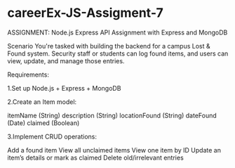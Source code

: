 # careerEx-JS-Assigment-7
ASSIGNMENT: Node.js Express API Assignment with Express and MongoDB 

Scenario
You're tasked with building the backend for a campus Lost & Found system. Security staff or students can log found items, and users can view, update, and manage those entries.


Requirements:

1.Set up Node.js + Express + MongoDB


2.Create an Item model:

itemName (String)
description (String)
locationFound (String)
dateFound (Date)
claimed (Boolean)


3.Implement CRUD operations:

Add a found item
View all unclaimed items
View one item by ID
Update an item’s details or mark as claimed
Delete old/irrelevant entries